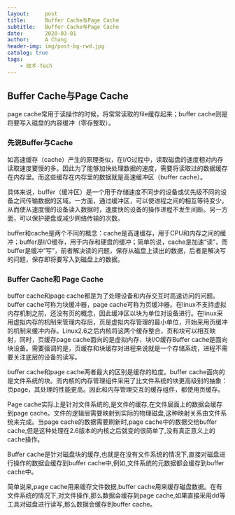 ```yaml
---
layout:     post
title:      Buffer Cache与Page Cache
subtitle:   Buffer Cache与Page Cache
date:       2020-03-01
author:     A Chang
header-img: img/post-bg-rwd.jpg
catalog: true
tags:
    - 技术-Tech
---
```


## Buffer Cache与Page Cache

page cache常用于读操作的时候，将常常读取的file缓存起来；buffer cache则是将要写入磁盘的内容缓冲（零存整取）。

### 先说Buffer与Cache

如高速缓存（cache）产生的原理类似，在I/O过程中，读取磁盘的速度相对内存读取速度要慢的多。因此为了能够加快处理数据的速度，需要将读取过的数据缓存在内存里。而这些缓存在内存里的数据就是高速缓冲区（buffer cache）。

具体来说，buffer（缓冲区）是一个用于存储速度不同步的设备或优先级不同的设备之间传输数据的区域。一方面，通过缓冲区，可以使进程之间的相互等待变少，从而使从速度慢的设备读入数据时，速度快的设备的操作进程不发生间断。另一方面，可以保护硬盘或减少网络传输的次数。  

buffer和cache是两个不同的概念：cache是高速缓存，用于CPU和内存之间的缓冲；buffer是I/O缓存，用于内存和硬盘的缓冲；简单的说，cache是加速“读”，而buffer是缓冲“写”，前者解决读的问题，保存从磁盘上读出的数据，后者是解决写的问题，保存即将要写入到磁盘上的数据。

### Buffer Cache和 Page Cache

buffer cache和page cache都是为了处理设备和内存交互时高速访问的问题。buffer cache可称为块缓冲器，page cache可称为页缓冲器。在linux不支持虚拟内存机制之前，还没有页的概念，因此缓冲区以块为单位对设备进行。在linux采用虚拟内存的机制来管理内存后，页是虚拟内存管理的最小单位，开始采用页缓冲的机制来缓冲内存。Linux2.6之后内核将这两个缓存整合，页和块可以相互映射，同时，页缓存page cache面向的是虚拟内存，块I/O缓存Buffer cache是面向块设备。需要强调的是，页缓存和块缓存对进程来说就是一个存储系统，进程不需要关注底层的设备的读写。

buffer cache和page cache两者最大的区别是缓存的粒度。buffer cache面向的是文件系统的块。而内核的内存管理组件采用了比文件系统的块更高级别的抽象：页page，其处理的性能更高。因此和内存管理交互的缓存组件，都使用页缓存。

Page cache实际上是针对文件系统的,是文件的缓存,在文件层面上的数据会缓存到page cache。文件的逻辑层需要映射到实际的物理磁盘,这种映射关系由文件系统来完成。当page cache的数据需要刷新时,page cache中的数据交给buffer cache,但是这种处理在2.6版本的内核之后就变的很简单了,没有真正意义上的cache操作。

Buffer cache是针对磁盘块的缓存,也就是在没有文件系统的情况下,直接对磁盘进行操作的数据会缓存到buffer cache中,例如,文件系统的元数据都会缓存到buffer cache中。

简单说来,page cache用来缓存文件数据,buffer cache用来缓存磁盘数据。在有文件系统的情况下,对文件操作,那么数据会缓存到page cache,如果直接采用dd等工具对磁盘进行读写,那么数据会缓存到buffer cache。